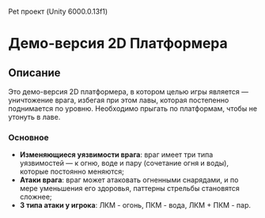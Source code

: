 Pet проект (Unity 6000.0.13f1) 

# Демо-версия 2D Платформера

## Описание
Это демо-версия 2D платформера, в котором целью игры является — уничтожение врага, избегая при этом лавы, которая постепенно поднимается по уровню. Необходимо прыгать по платформам, чтобы не утонуть в лаве.

### Основное
- **Изменяющиеся уязвимости врага**: враг имеет три типа уязвимостей — к огню, воде и пару (сочетание огня и воды), которые постоянно меняются;
- **Атаки врага**: враг может атаковать огненными снарядами, и по мере уменьшения его здоровья, паттерны стрельбы становятся сложнее;
- **3 типа атаки у игрока**: ЛКМ - огонь, ПКМ - вода, ЛКМ + ПКМ - пар.
